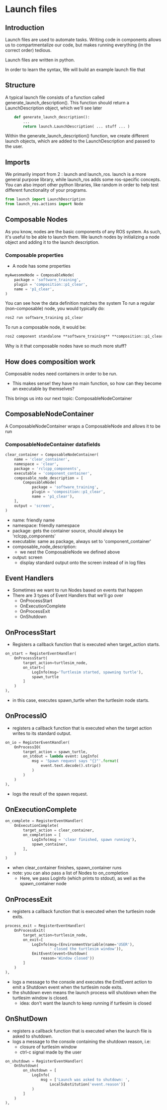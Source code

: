 # Launch files

## Introduction

Launch files are used to automate tasks. Writing code in components allows us to compartmentalize our code, but makes running everything (in the correct order) tedious.

Launch files are written in python.

In order to learn the syntax, We will build an example launch file that 

## Structure
A typical launch file consists of a function called generate_launch_description().
This function should return a LaunchDescription object, which we'll see later

```py
	def generate_launch_description():
		...
		return launch.LaunchDescription( ... stuff ... )
```

Within the generate_launch_description() function, we create different launch objects, which are added to the LaunchDescription and passed to the user.

## Imports

We primarily import from 2 : launch and launch_ros. 
launch is a more general purpose library, while launch_ros adds some ros-specific concepts.
You can also import other python libraries, like random in order to help test different functionality of your programs.
```py
from launch import LaunchDescription
from launch_ros.actions import Node
```

## Composable Nodes

As you know, nodes are the basic components of any ROS system. 
As such, it's useful to be able to launch them.
We launch nodes by initializing a node object and adding it to the launch description.


### Composable properties
- A node has some properties
```python
myAwesomeNode = ComposableNode(
	package = 'software_training',
	plugin = 'composition::p1_clear',
	name = 'p1_clear',
)
```
You can see how the data definition matches the system
To run a regular (non-composable) node, you would typically do:
```bash
ros2 run software_training p1_clear
```
To run a composable node, it would be:
```md
ros2 component standalone **software_training** **composition::p1_clear**
```

Why is it that composable nodes have so much more stuff?

## How does composition work
Composable nodes need containers in order to be run.
- This makes sense! they have no main function, so how can they become an executable by themselves?

This brings us into our next topic: ComposableNodeContainer

## ComposableNodeContainer

A ComposableNodeContainer wraps a ComposableNode and allows it to be run

### ComposableNodeContainer datafields
```python
clear_container = ComposableNodeContainer(
	name = 'clear_container',
	namespace = 'clear',
	package = 'rclcpp_components',
	executable = 'component_container',
	composable_node_description = [
		ComposableNode(
			package = 'software_training',
			plugin = 'composition::p1_clear',
			name = 'p1_clear'),
	],
	output = 'screen',
)
```

- name: friendly name
- namespace: friendly namespace
- package: gets the container source, should always be 'rclcpp_components'
- executable: same as package, always set to 'component_container'
- composable_node_description:
	- we nest the ComposableNode we defined above
- output: screen
	- display standard output onto the screen instead of in log files

## Event Handlers
- Sometimes we want to run Nodes based on events that happen
- There are 3 types of Event Handlers that we'll go over
	- OnProcessStart
	- OnExecutionComplete
	- OnProcessExit
	- OnShutdown

## OnProcessStart
- Registers a callback function that is executed when target_action starts. 
```python
on_start = RegisterEventHandler(
    OnProcessStart(
        target_action=turtlesim_node,
        on_start=[
            LogInfo(msg='Turtlesim started, spawning turtle'),
            spawn_turtle
        ]
    )
),

```
- in this case, executes spawn_turtle when the turtlesim node starts.

## OnProcessIO 
- registers a callback function that is executed when the target action writes to its standard output. 

```python
on_io = RegisterEventHandler(
	OnProcessIO(
		target_action = spawn_turtle,
		on_stdout = lambda event: LogInfo(
			msg = 'Spawn request says "{}"'.format(
				event.text.decode().strip()
			)
		)
	)
),
```
- logs the result of the spawn request.

## OnExecutionComplete
```python
on_complete = RegisterEventHandler(
	OnExecutionComplete(
		target_action = clear_container,
		on_completion = [
			LogInfo(msg = 'clear finished, spawn running'),
			spawn_container,
		],
	)
)
```
- when clear_container finishes, spawn_container runs
- note: you can also pass a list of Nodes to on_completion
	- Here, we pass LogInfo (which prints to stdout), as well as the spawn_container node

## OnProcessExit
- registers a callback function that is executed when the turtlesim node exits. 
```python
process_exit = RegisterEventHandler(
    OnProcessExit(
        target_action=turtlesim_node,
        on_exit=[
            LogInfo(msg=(EnvironmentVariable(name='USER'),
                    ' closed the turtlesim window')),
            EmitEvent(event=Shutdown(
                reason='Window closed'))
        ]
    )
),
```
- logs a message to the console and executes the EmitEvent action to emit a Shutdown event when the turtlesim node exits. 
- the shutdown even means the launch process will shutdown when the turtlesim window is closed.
	- idea: don't want the launch to keep running if turtlesim is closed

## OnShutDown
- registers a callback function that is executed when the launch file is asked to shutdown. 
- logs a message to the console containing the shutdown reason, i.e:
	- closure of turtlesim window 
	- ctrl-c signal made by the user
```python
on_shutdown = RegisterEventHandler(
	OnShutdown(
		on_shutdown = [
			LogInfo(
				msg = ['Launch was asked to shutdown: ',
					LocalSubstitution('event.reason')]
			)
		]
	)
),
```
